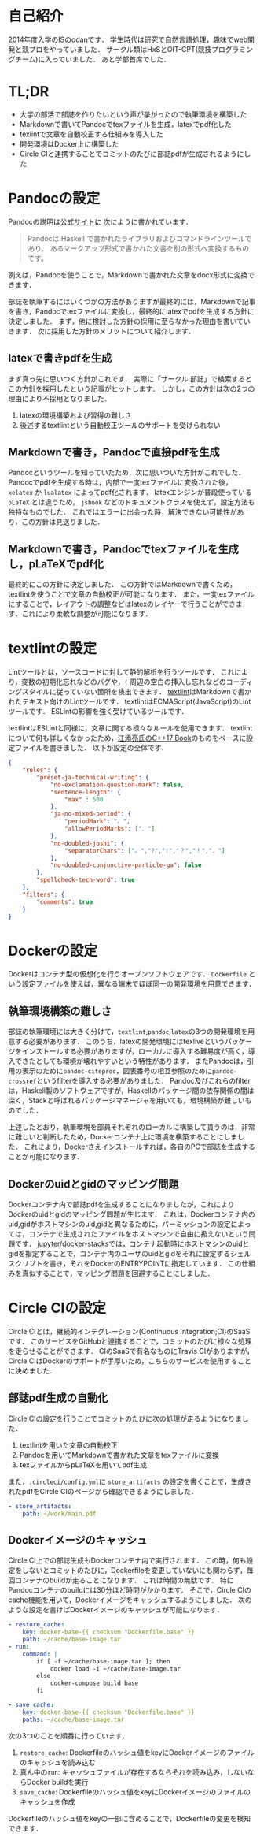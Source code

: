 # 自己紹介
2014年度入学のISのodanです．
学生時代は研究で自然言語処理，趣味でweb開発と競プロをやっていました．
サークル類はHxSとOIT-CPT(競技プログラミングチーム)に入っていました．
あと学部首席でした．

# TL;DR
- 大学の部活で部誌を作りたいという声が挙がったので執筆環境を構築した
- Markdownで書いてPandocでtexファイルを生成，latexでpdf化した
- texlintで文章を自動校正する仕組みを導入した
- 開発環境はDocker上に構築した
- Circle CIと連携することでコミットのたびに部誌pdfが生成されるようにした

# Pandocの設定
Pandocの説明は[公式サイト](http://sky-y.github.io/site-pandoc-jp/users-guide/)に
次にように書かれています．

> Pandocは Haskell で書かれたライブラリおよびコマンドラインツールであり、 あるマークアップ形式で書かれた文書を別の形式へ変換するものです。

例えば，Pandocを使うことで，Markdownで書かれた文章をdocx形式に変換できます．

部誌を執筆するにはいくつかの方法がありますが最終的には，Markdownで記事を書き，Pandocでtexファイルに変換し，最終的にlatexでpdfを生成する方針に決定しました．
まず，他に検討した方針の採用に至らなかった理由を書いていきます．
次に採用した方針のメリットについて紹介します．

## latexで書きpdfを生成
まず真っ先に思いつく方針がこれです．
実際に「サークル 部誌」で検索するとこの方針を採用したという記事がヒットします．
しかし，この方針は次の2つの理由により不採用となりました．

1. latexの環境構築および習得の難しさ
2. 後述するtextlintという自動校正ツールのサポートを受けられない

## Markdownで書き，Pandocで直接pdfを生成
Pandocというツールを知っていたため，次に思いついた方針がこれでした．
Pandocでpdfを生成する時は，内部で一度texファイルに変換された後， `xelatex` か `lualatex` によってpdf化されます．
latexエンジンが普段使っている `pLaTeX` とは違うため， `jsbook` などのドキュメントクラスを使えず，設定方法も独特なものでした．
これではエラーに出会った時，解決できない可能性があり，この方針は見送りました．

## Markdownで書き，Pandocでtexファイルを生成し，pLaTeXでpdf化
最終的にこの方針に決定しました．
この方針ではMarkdownで書くため，textlintを使うことで文章の自動校正が可能になります．
また，一度texファイルにすることで，レイアウトの調整などはlatexのレイヤーで行うことができます．これにより柔軟な調整が可能になります．

# textlintの設定
Lintツールとは，ソースコードに対して静的解析を行うツールです．
これにより，変数の初期化忘れなどのバグや，`(` 周辺の空白の挿入し忘れなどのコーディングスタイルに従っていない箇所を検出できます．
[textlint](http://efcl.info/2014/12/30/textlint/)はMarkdownで書かれたテキスト向けのLintツールです．
textlintはECMAScript(JavaScript)のLintツールです．
ESLintの影響を強く受けているツールです．

textlintはESLintと同様に，文章に関する様々なルールを使用できます．
textlintについて何も詳しくなかったため，[江添亮氏のC++17 Book](https://github.com/EzoeRyou/cpp17book)のものをベースに設定ファイルを書きました．
以下が設定の全体です．

```json
{
    "rules": {
        "preset-ja-technical-writing": {
            "no-exclamation-question-mark": false,
            "sentence-length": {
                "max" : 500
            },
            "ja-no-mixed-period": {
                "periodMark": "。",
                "allowPeriodMarks": ["．"]
            },
            "no-doubled-joshi": {
                "separatorChars": ["。","?","!","？","！","．"]
            },
            "no-doubled-conjunctive-particle-ga": false
        },
        "spellcheck-tech-word": true
    },
    "filters": {
        "comments": true
    }
}
```

# Dockerの設定
Dockerはコンテナ型の仮想化を行うオープンソフトウェアです．
`Dockerfile` という設定ファイルを使えば，異なる端末でほぼ同一の開発環境を用意できます．

## 執筆環境構築の難しさ
部誌の執筆環境には大きく分けて，`textlint`,`pandoc`,`latex`の3つの開発環境を用意する必要があります．
このうち，latexの開発環境にはtexliveというパッケージをインストールする必要がありますが，ローカルに導入する難易度が高く，導入できたとしても環境が壊れやすいという特性があります．
またPandocは，引用の表示のために`pandoc-citeproc`，図表番号の相互参照のために`pandoc-crossref`というfilterを導入する必要がありました．
Pandoc及びこれらのfilterは，Haskell製のソフトウェアですが，Haskellのパッケージ間の依存関係の闇は深く，Stackと呼ばれるパッケージマネージャを用いても，環境構築が難しいものでした．

上述したとおり，執筆環境を部員それぞれのローカルに構築して貰うのは，非常に難しいと判断したため，Dockerコンテナ上に環境を構築することにしました．
これにより，Dockerさえインストールすれば，各自のPCで部誌を生成することが可能になります．

## Dockerのuidとgidのマッピング問題
Dockerコンテナ内で部誌pdfを生成することになりましたが，これによりDockerのuidとgidのマッピング問題が生じます．
これは，Dockerコンテナ内のuid,gidがホストマシンのuid,gidと異なるために，パーミッションの設定によっては，コンテナで生成されたファイルをホストマシンで自由に扱えないという問題です．
[jupyter/docker-stacks](https://github.com/jupyter/docker-stacks)では，コンテナ起動時にホストマシンのuidとgidを指定することで，コンテナ内のユーザのuidとgidをそれに設定するシェルスクリプトを書き，それをDockerのENTRYPOINTに指定しています．
この仕組みを真似することで，マッピング問題を回避することにしました．

# Circle CIの設定
Circle CIとは，継続的インテグレーション(Continuous Integration;CI)のSaaSです．
このサービスをGitHubと連携することで，コミットのたびに様々な処理を走らせることができます．
CIのSaaSで有名なものにTravis CIがありますが，Circle CIはDockerのサポートが手厚いため，こちらのサービスを使用することに決めました．

## 部誌pdf生成の自動化
Circle CIの設定を行うことでコミットのたびに次の処理が走るようになりました．

1. textlintを用いた文章の自動校正
2. Pandocを用いてMarkdownで書かれた文章をtexファイルに変換
3. texファイルからpLaTeXを用いてpdf生成

また，`.circleci/config.yml`に `store_artifacts` の設定を書くことで，生成されたpdfをCircle CIのページから確認できるようにしました．
```yaml
- store_artifacts:
    path: ~/work/main.pdf
```

## Dockerイメージのキャッシュ
Circle CI上での部誌生成もDockerコンテナ内で実行されます．
この時，何も設定をしないとコミットのたびに，Dockerfileを変更していないにも関わらず，毎回コンテナのbuildが走ることになります．
これは時間の無駄です．
特にPandocコンテナのbuildには30分ほど時間がかかります．
そこで，Circle CIのcache機能を用いて，Dockerイメージをキャッシュするようにしました．
次のような設定を書けばDockerイメージのキャッシュが可能になります．

```yaml
- restore_cache:
    key: docker-base-{{ checksum "Dockerfile.base" }}
    path: ~/cache/base-image.tar
- run:
    command: |
        if [ -f ~/cache/base-image.tar ]; then
            docker load -i ~/cache/base-image.tar
        else
            docker-compose build base
        fi

- save_cache:
    key: docker-base-{{ checksum "Dockerfile.base" }}
    paths: ~/cache/base-image.tar
```

次の3つのことを順番に行っています．

1. `restore_cache`: Dockerfileのハッシュ値をkeyにDockerイメージのファイルのキャッシュを読み込む
2. 真ん中の`run`: キャッシュファイルが存在するならそれを読み込み，しないならDocker buildを実行
3. `save_cache`: Dockerfileのハッシュ値をkeyにDockerイメージのファイルのキャッシュを作成

Dockerfileのハッシュ値をkeyの一部に含めることで，Dockerfileの変更を検知できます．
